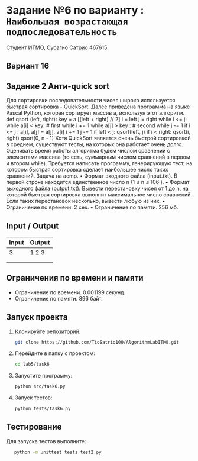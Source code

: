 # Задание №6 по варианту : `Наибольшая возрастающая подпоследовательность`

Студент ИТМО, Субагио Сатрио 467615

## Вариант 16

## Задание 2 Анти-quick sort

Для сортировки последовательности чисел широко используется быстрая сортировка - QuickSort. Далее приведена программа на языке Pascal Python, которая
сортирует массив a, используя этот алгоритм.
def qsort (left, right):
key = a [(left + right) // 2]
i = left
j = right
while i <= j:
while a[i] < key: # first while
i += 1
while a[j] > key : # second while
j -= 1
if i <= j :
a[i], a[j] = a[j], a[i]
i += 1
j -= 1
if left < j:
qsort(left, j)
if i < right:
qsort(i, right)
qsort(0, n - 1)
Хотя QuickSort является очень быстрой сортировкой в среднем, существуют тесты, на которых она работает очень долго. Оценивать время работы алгоритма
будем числом сравнений с элементами массива (то есть, суммарным числом сравнений в первом и втором while). Требуется написать программу, генерирующую
тест, на котором быстрая сортировка сделает наибольшее число таких сравнений.
Задача на acmp.
• Формат входного файла (input.txt). В первой строке находится единственное число n (1 ≤ n ≤ 106
).
• Формат выходного файла (output.txt). Вывести перестановку чисел от 1 до
n, на которой быстрая сортировка выполнит максимальное число сравнений.
Если таких перестановок несколько, вывести любую из них.
• Ограничение по времени. 2 сек.
• Ограничение по памяти. 256 мб.

## Input / Output

| Input | Output |
| ----- | ------ |
| 3     | 1 2 3  |
|       |        |
|       |        |

## Ограничения по времени и памяти

- Ограничение по времени. 0.001199 секунд.
- Ограничение по памяти. 896 байт.

## Запуск проекта

1. Клонируйте репозиторий:
   ```bash
   git clone https://github.com/TioSatrio100/AlgorithmLabITMO.git
   ```
2. Перейдите в папку с проектом:
   ```bash
   cd lab5/task6
   ```
3. Запустите программу:

   ```bash
   python src/task6.py
   ```

4. Запуск тестов:
   ```bash
   python tests/task6.py
   ```

## Тестирование

Для запуска тестов выполните:

```bash
   python -m unittest tests test2.py
```
